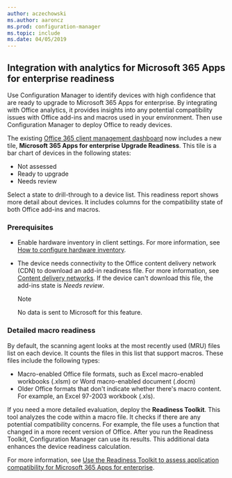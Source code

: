 ```yaml
---
author: aczechowski
ms.author: aaroncz
ms.prod: configuration-manager
ms.topic: include
ms.date: 04/05/2019
---
```


## <a name="bkmk_o365"></a> Integration with analytics for Microsoft 365 Apps for enterprise readiness
<!--3735402-->

Use Configuration Manager to identify devices with high confidence that are ready to upgrade to Microsoft 365 Apps for enterprise. By integrating with Office analytics, it provides insights into any potential compatibility issues with Office add-ins and macros used in your environment. Then use Configuration Manager to deploy Office to ready devices. 

The existing [Office 365 client management dashboard](../../../../../sum/deploy-use/office-365-dashboard.md#bkmk_o365_readiness) now includes a new tile, **Microsoft 365 Apps for enterprise Upgrade Readiness**. This tile is a bar chart of devices in the following states:
- Not assessed
- Ready to upgrade
- Needs review

Select a state to drill-through to a device list. This readiness report shows more detail about devices. It includes columns for the compatibility state of both Office add-ins and macros. 


### Prerequisites

- Enable hardware inventory in client settings. For more information, see [How to configure hardware inventory](../../../../clients/manage/inventory/configure-hardware-inventory.md).  

- The device needs connectivity to the Office content delivery network (CDN) to download an add-in readiness file. For more information, see [Content delivery networks](https://docs.microsoft.com/office365/enterprise/content-delivery-networks). If the device can't download this file, the add-ins state is *Needs review*.  

    > [!Note]  
    > No data is sent to Microsoft for this feature.  


### <a name="bkmk_ort"></a> Detailed macro readiness

By default, the scanning agent looks at the most recently used (MRU) files list on each device. It counts the files in this list that support macros. These files include the following types:
- Macro-enabled Office file formats, such as Excel macro-enabled workbooks (.xlsm) or Word macro-enabled document (.docm)  
- Older Office formats that don't indicate whether there's macro content. For example, an Excel 97-2003 workbook (.xls).

If you need a more detailed evaluation, deploy the **Readiness Toolkit**. This tool analyzes the code within a macro file. It checks if there are any potential compatibility concerns. For example, the file uses a function that changed in a more recent version of Office. After you run the Readiness Toolkit, Configuration Manager can use its results. This additional data enhances the device readiness calculation.

For more information, see [Use the Readiness Toolkit to assess application compatibility for Microsoft 365 Apps for enterprise](https://aka.ms/readinesstoolkit).

